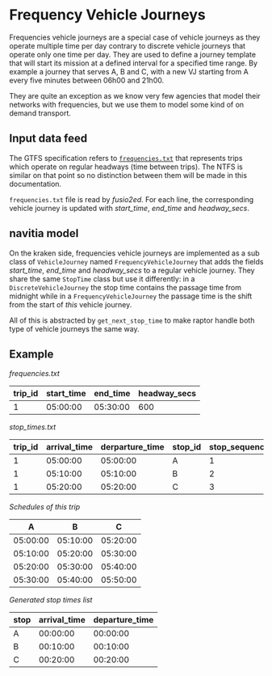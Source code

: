 # Frequency Vehicle Journeys

Frequencies vehicle journeys are a special case of vehicle journeys as they operate multiple time per day
contrary to discrete vehicle journeys that operate only one time per day.
They are used to define a journey template that will start its mission at a defined interval for a
specified time range.
By example a journey that serves A, B and C, with a new VJ starting from A every five minutes between 06h00 and
21h00.

They are quite an exception as we know very few agencies that model their networks with frequencies, but we use
them to model some kind of on demand transport.

## Input data feed

The GTFS specification refers to [`frequencies.txt`](https://gtfs.org/reference/static#frequenciestxt)
that represents trips which operate on regular headways (time between trips). The NTFS is similar on that point so no distinction
between them will be made in this documentation.

`frequencies.txt` file is read by *fusio2ed*. For each line, the corresponding vehicle journey is updated with
*start_time*, *end_time* and *headway_secs*.

## navitia model

On the kraken side, frequencies vehicle journeys are implemented as a sub class of `VehicleJourney` named
`FrequencyVehicleJourney` that adds the fields *start_time*, *end_time* and *headway_secs* to a regular vehicle
journey. They share the same `StopTime` class but use it differently: in a `DiscreteVehicleJourney` the stop
time contains the passage time from midnight while in a `FrequencyVehicleJourney` the passage time is the shift
from the start of *this* vehicle journey.

All of this is abstracted by `get_next_stop_time` to make raptor handle both type of vehicle journeys the same
way.

## Example

*frequencies.txt*

| trip_id | start_time | end_time | headway_secs |
| ------- | ---------- | -------- | ------------ |
| 1       | 05:00:00   | 05:30:00 | 600          |


*stop_times.txt*

| trip_id | arrival_time | derparture_time | stop_id | stop_sequence |
| ------- | ------------ | --------------- | ------- | ------------- |
| 1       | 05:00:00     | 05:00:00        | A       | 1             |
| 1       | 05:10:00     | 05:10:00        | B       | 2             |
| 1       | 05:20:00     | 05:20:00        | C       | 3             |

*Schedules of this trip*

|     A    |    B     |    C     |
| -------- | -------- | -------- |
| 05:00:00 | 05:10:00 | 05:20:00 |
| 05:10:00 | 05:20:00 | 05:30:00 |
| 05:20:00 | 05:30:00 | 05:40:00 |
| 05:30:00 | 05:40:00 | 05:50:00 |


*Generated stop times list*

| stop | arrival_time | departure_time |
| ---- | ------------ | -------------- |
| A    | 00:00:00     | 00:00:00       |
| B    | 00:10:00     | 00:10:00       |
| C    | 00:20:00     | 00:20:00       |

